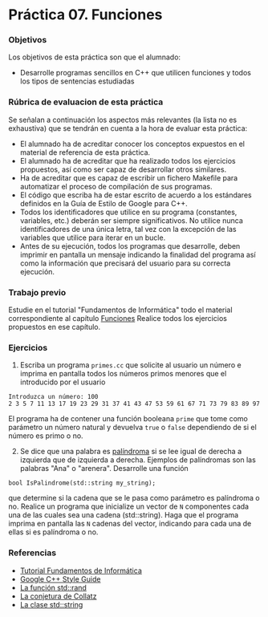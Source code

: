 # Práctica 07. Funciones

### Objetivos
Los objetivos de esta práctica son que el alumnado:
* Desarrolle programas sencillos en C++ que utilicen funciones y todos los tipos de sentencias estudiadas

### Rúbrica de evaluacion de esta práctica
Se señalan a continuación los aspectos más relevantes (la lista no es exhaustiva)
que se tendrán en cuenta a la hora de evaluar esta práctica:
* El alumnado ha de acreditar conocer los conceptos expuestos en el material de referencia de esta práctica.
* El alumnado ha de acreditar que ha realizado todos los ejercicios propuestos, así como ser capaz de desarrollar otros similares.
* Ha de acreditar que es capaz de escribir un fichero Makefile para automatizar el proceso de compilación de sus programas.
* El código que escriba ha de estar escrito de acuerdo a los estándares definidos en la Guía de Estilo de Google para C++.
* Todos los identificadores que utilice en su programa (constantes, variables, etc.) deberán ser
  siempre significativos. No utilice nunca identificadores de una única letra, tal vez con la excepción de las
  variables que utilice para iterar en un bucle.
* Antes de su ejecución, todos los programas que desarrolle, deben imprimir en pantalla un
  mensaje indicando la finalidad del programa así como la información que precisará del usuario para su correcta ejecución.

### Trabajo previo
Estudie en el tutorial "Fundamentos de Informática" todo el material correspondiente al capítulo
[Funciones](http://www.minidosis.org/#/temas/Cpp.Funciones)
Realice todos los ejercicios propuestos en ese capítulo.

### Ejercicios 
1. Escriba un programa `primes.cc` que solicite al usuario un número e imprima en pantalla todos los
números primos menores que el introducido por el usuario
```
Introduzca un número: 100
2 3 5 7 11 13 17 19 23 29 31 37 41 43 47 53 59 61 67 71 73 79 83 89 97
```
El programa ha de contener una función booleana `prime` que tome como parámetro un número natural y devuelva
`true` o `false` dependiendo de si el número es primo o no.

2. Se dice que una palabra es [palíndroma](https://es.wikipedia.org/wiki/Pal%C3%ADndromo) 
si se lee igual de derecha a izquierda que de izquierda a derecha. 
Ejemplos de palíndromas son las palabras "Ana" o "arenera".
Desarrolle una función 
```
bool IsPalindrome(std::string my_string);
```
que determine si la cadena que se le pasa como parámetro es palíndroma o no.
Realice un programa que inicialize un vector de `N` componentes cada una de las cuales sea una cadena
(std::string).
Haga que el programa imprima en pantalla las `N` cadenas del vector, indicando para cada una de ellas si es
palíndroma o no.





### Referencias
* [Tutorial Fundamentos de Informática](http://www.minidosis.org/#/cursos/FI)
* [Google C++ Style Guide](https://google.github.io/styleguide/cppguide.html)
* [La función std::rand](https://en.cppreference.com/w/cpp/numeric/random/rand)
* [La conjetura de Collatz](https://es.wikipedia.org/wiki/Conjetura_de_Collatz) 
* [La clase std::string](http://www.cplusplus.com/reference/string/string/)

